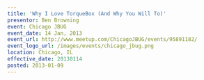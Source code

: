 ```yaml
---
title: 'Why I Love TorqueBox (And Why You Will To)'
presentor: Ben Browning
event: Chicago JBUG
event_date: 14 Jan, 2013
event_url: http://www.meetup.com/ChicagoJBUG/events/95891182/
event_logo_url: /images/events/chicago_jbug.png
location: Chicago, IL
effective_date: 20130114
posted: 2013-01-09
---
```

